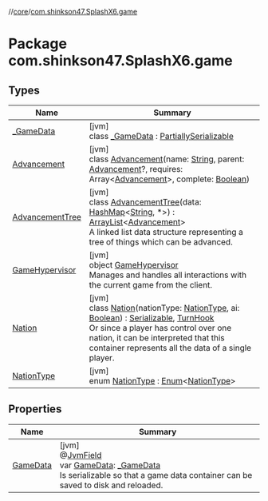 //[core](../../index.md)/[com.shinkson47.SplashX6.game](index.md)

# Package com.shinkson47.SplashX6.game

## Types

| Name | Summary |
|---|---|
| [_GameData](_-game-data/index.md) | [jvm]<br>class [_GameData](_-game-data/index.md) : [PartiallySerializable](../com.shinkson47.SplashX6.utility/-partially-serializable/index.md) |
| [Advancement](-advancement/index.md) | [jvm]<br>class [Advancement](-advancement/index.md)(name: [String](https://kotlinlang.org/api/latest/jvm/stdlib/kotlin/-string/index.html), parent: [Advancement](-advancement/index.md)?, requires: Array&lt;[Advancement](-advancement/index.md)&gt;, complete: [Boolean](https://kotlinlang.org/api/latest/jvm/stdlib/kotlin/-boolean/index.html)) |
| [AdvancementTree](-advancement-tree/index.md) | [jvm]<br>class [AdvancementTree](-advancement-tree/index.md)(data: [HashMap](https://kotlinlang.org/api/latest/jvm/stdlib/kotlin.collections/-hash-map/index.html)&lt;[String](https://kotlinlang.org/api/latest/jvm/stdlib/kotlin/-string/index.html), *&gt;) : [ArrayList](https://docs.oracle.com/javase/8/docs/api/java/util/ArrayList.html)&lt;[Advancement](-advancement/index.md)&gt; <br>A linked list data structure representing a tree of things which can be advanced. |
| [GameHypervisor](-game-hypervisor/index.md) | [jvm]<br>object [GameHypervisor](-game-hypervisor/index.md)<br>Manages and handles all interactions with the current game from the client. |
| [Nation](-nation/index.md) | [jvm]<br>class [Nation](-nation/index.md)(nationType: [NationType](-nation-type/index.md), ai: [Boolean](https://kotlinlang.org/api/latest/jvm/stdlib/kotlin/-boolean/index.html)) : [Serializable](https://docs.oracle.com/javase/8/docs/api/java/io/Serializable.html), [TurnHook](../com.shinkson47.SplashX6.utility/-turn-hook/index.md)<br>Or since a player has control over one nation, it can be interpreted that this container represents all the data of a single player. |
| [NationType](-nation-type/index.md) | [jvm]<br>enum [NationType](-nation-type/index.md) : [Enum](https://kotlinlang.org/api/latest/jvm/stdlib/kotlin/-enum/index.html)&lt;[NationType](-nation-type/index.md)&gt; |

## Properties

| Name | Summary |
|---|---|
| [GameData](-game-data.md) | [jvm]<br>@[JvmField](https://kotlinlang.org/api/latest/jvm/stdlib/kotlin.jvm/-jvm-field/index.html)<br>var [GameData](-game-data.md): [_GameData](_-game-data/index.md)<br>Is serializable so that a game data container can be saved to disk and reloaded. |
